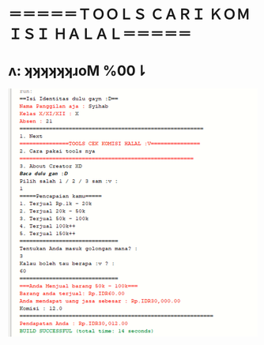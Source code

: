 # ＝＝＝＝＝ＴＯＯＬＳ ＣＡＲＩ ＫＯＭＩＳＩ ＨＡＬＡＬ＝＝＝＝＝

# ʌ: ʞʞʞʞʞʞɹoM %00⇂
![Alt text](https://github.com/Syihabuddinsanni/Challange/blob/master/1.png)

